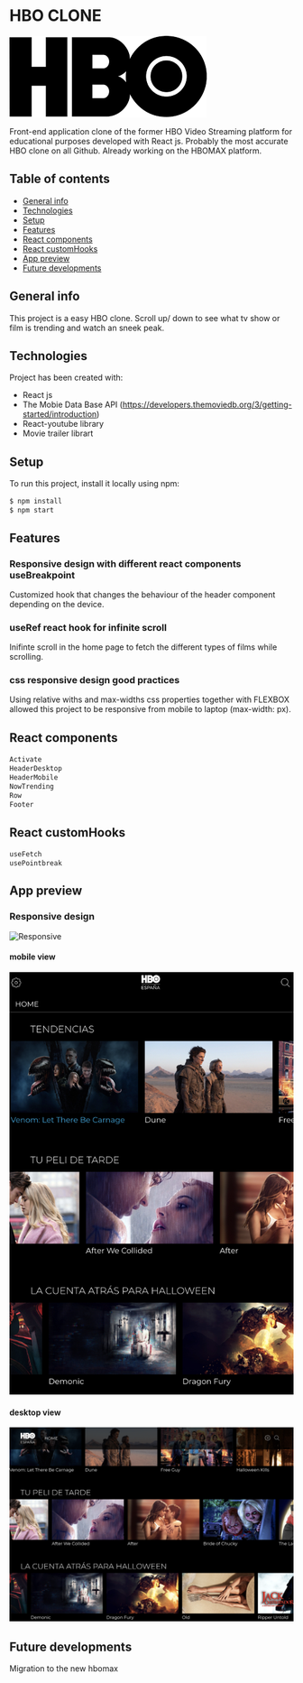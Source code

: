 # HBO CLONE

![logo](https://github.com/IMGEORGEMOR/hbospain-webclone/blob/main/src/assets/hbologo_readme.png)

Front-end application clone of the former HBO Video Streaming platform for educational purposes developed with React js. Probably the most accurate HBO clone on all Github. Already working on the HBOMAX platform.

## Table of contents
* [General info](#general-info)
* [Technologies](#technologies)
* [Setup](#setup)
* [Features](#features)
* [React components](#React-components)
* [React customHooks](#React-customHooks)
* [App preview](#app-preview)
* [Future developments](#future-developments)

## General info
This project is a easy HBO clone. Scroll up/ down to see what tv show or film is trending and watch an sneek peak. 
	
## Technologies
Project has been created with:
* React js
* The Mobie Data Base API (https://developers.themoviedb.org/3/getting-started/introduction)
* React-youtube library 
* Movie trailer librart
	
## Setup
To run this project, install it locally using npm:

```
$ npm install
$ npm start

```

## Features
### Responsive design with different react components useBreakpoint 
Customized hook that changes the behaviour of the header component depending on the device.

### useRef react hook for infinite scroll
Inifinte scroll in the home page to fetch the different types of films while scrolling.

### css responsive design good practices
Using relative withs and max-widths css properties together with FLEXBOX allowed this project to be responsive from mobile to laptop (max-width: px).


## React components
```
Activate
HeaderDesktop
HeaderMobile
NowTrending
Row
Footer
```

## React customHooks
```
useFetch
usePointbreak
```

## App preview
### Responsive design
![Responsive](https://github.com/IMGEORGEMOR/hbospain-webclone/blob/main/src/assets/ezgif.com-gif-maker.gif)
#### mobile view
![mobile](https://github.com/IMGEORGEMOR/hbospain-webclone/blob/main/src/assets/cover.png)

#### desktop view
![desktop](https://github.com/IMGEORGEMOR/hbospain-webclone/blob/main/src/assets/desktop.png)

## Future developments
Migration to the new hbomax
